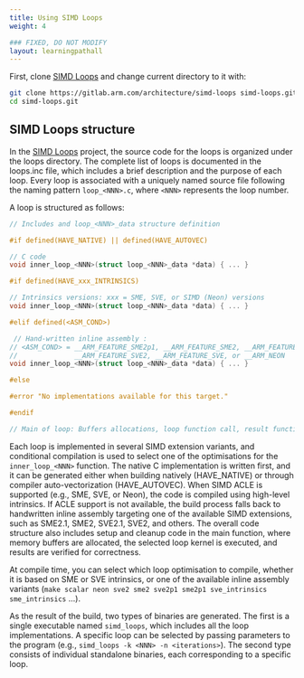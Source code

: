 ```yaml
---
title: Using SIMD Loops
weight: 4

### FIXED, DO NOT MODIFY
layout: learningpathall
---
```


First, clone [SIMD Loops](https://gitlab.arm.com/architecture/simd-loops) and
change current directory to it with:

```BASH
git clone https://gitlab.arm.com/architecture/simd-loops simd-loops.git
cd simd-loops.git
```

## SIMD Loops structure

In the [SIMD Loops](https://gitlab.arm.com/architecture/simd-loops) project, the
source code for the loops is organized under the loops directory. The complete
list of loops is documented in the loops.inc file, which includes a brief
description and the purpose of each loop. Every loop is associated with a
uniquely named source file following the naming pattern `loop_<NNN>.c`, where
`<NNN>`  represents the loop number.

A loop is structured as follows:

```C
// Includes and loop_<NNN>_data structure definition

#if defined(HAVE_NATIVE) || defined(HAVE_AUTOVEC)

// C code
void inner_loop_<NNN>(struct loop_<NNN>_data *data) { ... }

#if defined(HAVE_xxx_INTRINSICS)

// Intrinsics versions: xxx = SME, SVE, or SIMD (Neon) versions
void inner_loop_<NNN>(struct loop_<NNN>_data *data) { ... }

#elif defined(<ASM_COND>)

 // Hand-written inline assembly :
// <ASM_COND> = __ARM_FEATURE_SME2p1, __ARM_FEATURE_SME2, __ARM_FEATURE_SVE2p1,
//              __ARM_FEATURE_SVE2, __ARM_FEATURE_SVE, or __ARM_NEON
void inner_loop_<NNN>(struct loop_<NNN>_data *data) { ... }

#else

#error "No implementations available for this target."

#endif

// Main of loop: Buffers allocations, loop function call, result functional checking
```

Each loop is implemented in several SIMD extension variants, and conditional
compilation is used to select one of the optimisations for the
`inner_loop_<NNN>` function. The native C implementation is written first, and
it can be generated either when building natively (HAVE_NATIVE) or through
compiler auto-vectorization (HAVE_AUTOVEC). When SIMD ACLE is supported (e.g.,
SME, SVE, or Neon), the code is compiled using high-level intrinsics. If ACLE
support is not available, the build process falls back to handwritten inline
assembly targeting one of the available SIMD extensions, such as SME2.1, SME2,
SVE2.1, SVE2, and others. The overall code structure also includes setup and
cleanup code in the main function, where memory buffers are allocated, the
selected loop kernel is executed, and results are verified for correctness.

At compile time, you can select which loop optimisation to compile, whether it
is based on SME or SVE intrinsics, or one of the available inline assembly
variants (`make scalar neon sve2 sme2 sve2p1 sme2p1 sve_intrinsics
sme_intrinsics` ...).

As the result of the build, two types of binaries are generated. The first is a
single executable named `simd_loops`, which includes all the loop
implementations. A specific loop can be selected by passing parameters to the
program (e.g., `simd_loops -k <NNN> -n <iterations>`). The second type consists
of individual standalone binaries, each corresponding to a specific loop.
